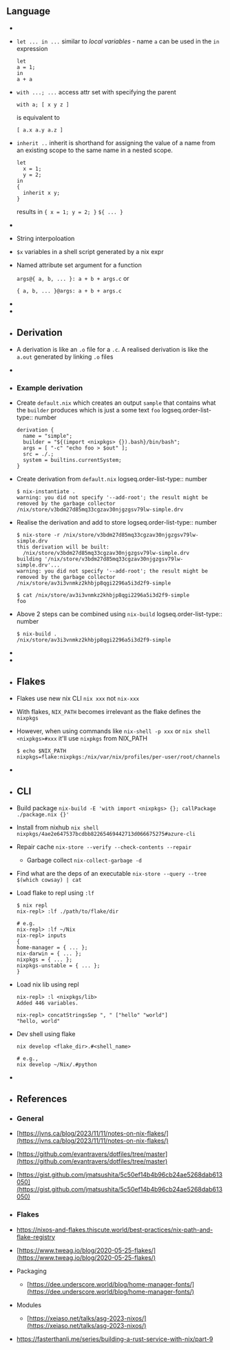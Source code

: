 ## Language
-
- `let ... in ...` similar to _local variables_ - name `a` can be used in the `in` expression
  ```
  let
  a = 1;
  in
  a + a
  ```
- `with ...; ...` access attr set with specifying the parent
  
  ```
  with a; [ x y z ]
  
  ```
  is equivalent to
  ```
  [ a.x a.y a.z ]
  
  ```
- `inherit ..` inherit is shorthand for assigning the value of a name from an existing scope to the same name in a nested scope.
  
  ```
  let
    x = 1;
    y = 2;
  in
  {
  	inherit x y;
  }
  
  ```
  results in `{ x = 1; y = 2; }`
  `${ ... }`
-
- String interpoloation
- `$x` variables in a shell script generated by a nix expr
- Named attribute set argument for a function
  
  `args@{ a, b, ... }: a + b + args.c` or
  
  `{ a, b, ... }@args: a + b + args.c`
-
-
- ## Derivation
- A derivation is like an `.o` file for a `.c`. A realised derivation is like the `a.out` generated by linking `.o` files
-
- ### Example derivation
- Create `default.nix` which creates an output `sample` that contains what the `builder` produces which is just a some text `foo`
  logseq.order-list-type:: number
  ```
  derivation {
    name = "simple";
    builder = "${(import <nixpkgs> {}).bash}/bin/bash";
    args = [ "-c" "echo foo > $out" ];
    src = ./.;
    system = builtins.currentSystem;
  }
  ```
- Create derivation from `default.nix`
  logseq.order-list-type:: number
  ```
  $ nix-instantiate .
  warning: you did not specify '--add-root'; the result might be removed by the garbage collector
  /nix/store/v3bdm27d85mq33cgzav30njgzgsv79lw-simple.drv
  ```
- Realise the derivation and add to store
  logseq.order-list-type:: number
  ```
  $ nix-store -r /nix/store/v3bdm27d85mq33cgzav30njgzgsv79lw-simple.drv
  this derivation will be built:
    /nix/store/v3bdm27d85mq33cgzav30njgzgsv79lw-simple.drv
  building '/nix/store/v3bdm27d85mq33cgzav30njgzgsv79lw-simple.drv'...
  warning: you did not specify '--add-root'; the result might be removed by the garbage collector
  /nix/store/av3i3vnmkz2khbjp8qgi2296a5i3d2f9-simple
  
  $ cat /nix/store/av3i3vnmkz2khbjp8qgi2296a5i3d2f9-simple
  foo
  ```
- Above 2 steps can be combined using `nix-build`
  logseq.order-list-type:: number
  ```
  $ nix-build .
  /nix/store/av3i3vnmkz2khbjp8qgi2296a5i3d2f9-simple
  ```
-
-
- ## Flakes
- Flakes use new nix CLI `nix xxx` not `nix-xxx`
- With flakes, `NIX_PATH` becomes irrelevant as the flake defines the `nixpkgs`
- However, when using commands like `nix-shell -p xxx` or `nix shell <nixpkgs>#xxx`  it'll use `nixpkgs` from NIX_PATH
  ```
  $ echo $NIX_PATH
  nixpkgs=flake:nixpkgs:/nix/var/nix/profiles/per-user/root/channels
  ```
-
- ## CLI
- Build package
  `nix-build -E 'with import <nixpkgs> {}; callPackage ./package.nix {}'`
- Install from nixhub
  `nix shell nixpkgs/4ae2e647537bcdbb82265469442713d066675275#azure-cli`
- Repair cache
  `nix-store --verify --check-contents --repair`
	- Garbage collect
	  `nix-collect-garbage -d`
- Find what are the deps of an executable
  `nix-store --query --tree $(which cowsay) | cat`
- Load flake to repl using `:lf`
  ```
  $ nix repl
  nix-repl> :lf ./path/to/flake/dir
  
  # e.g. 
  nix-repl> :lf ~/Nix
  nix-repl> inputs
  {
  home-manager = { ... };
  nix-darwin = { ... };
  nixpkgs = { ... };
  nixpkgs-unstable = { ... };
  }
  ```
- Load nix lib using repl
  ```
  nix-repl> :l <nixpkgs/lib>
  Added 446 variables.
  
  nix-repl> concatStringsSep ", " ["hello" "world"]
  "hello, world"
  
  ```
- Dev shell using flake
  ```
  nix develop <flake_dir>.#<shell_name>
  
  # e.g., 
  nix develop ~/Nix/.#python
  ```
-
- ## References
- ### General
- [https://jvns.ca/blog/2023/11/11/notes-on-nix-flakes/](https://jvns.ca/blog/2023/11/11/notes-on-nix-flakes/)
- [https://github.com/evantravers/dotfiles/tree/master](https://github.com/evantravers/dotfiles/tree/master)
- [https://gist.github.com/jmatsushita/5c50ef14b4b96cb24ae5268dab613050](https://gist.github.com/jmatsushita/5c50ef14b4b96cb24ae5268dab613050)
- ### Flakes
- https://nixos-and-flakes.thiscute.world/best-practices/nix-path-and-flake-registry
- [https://www.tweag.io/blog/2020-05-25-flakes/](https://www.tweag.io/blog/2020-05-25-flakes/)
- Packaging
	- [https://dee.underscore.world/blog/home-manager-fonts/](https://dee.underscore.world/blog/home-manager-fonts/)
- Modules
	- [https://xeiaso.net/talks/asg-2023-nixos/](https://xeiaso.net/talks/asg-2023-nixos/)
- https://fasterthanli.me/series/building-a-rust-service-with-nix/part-9